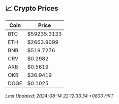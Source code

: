 ## 📈 Crypto Prices

| Coin | Price |
| ---- | ----- |
| BTC | $59235.3133 |
| ETH | $2663.9099 |
| BNB | $519.7276 |
| CRV | $0.2982 |
| ARB | $0.5619 |
| OKB | $36.9419 |
| DOGE | $0.1025 |

_Last Updated: 2024-08-14 22:12:33.34 +0800 HKT_